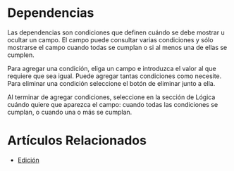 # Dependencias

Las dependencias son condiciones que definen cuándo se debe mostrar u
ocultar un campo. El campo puede consultar varias condiciones y sólo
mostrarse el campo cuando todas se cumplan o si al menos una de ellas se
cumplen.

Para agregar una condición, eliga un campo e introduzca el valor al que
requiere que sea igual. Puede agregar tantas condiciones como necesite.
Para eliminar una condición seleccione el botón de eliminar junto a ella.

Al terminar de agregar condiciones, seleccione en la sección de Lógica
cuándo quiere que aparezca el campo: cuando todas las condiciones se
cumplan, o cuando una o más se cumplan.

# Artículos Relacionados

* [Edición](/edición)
